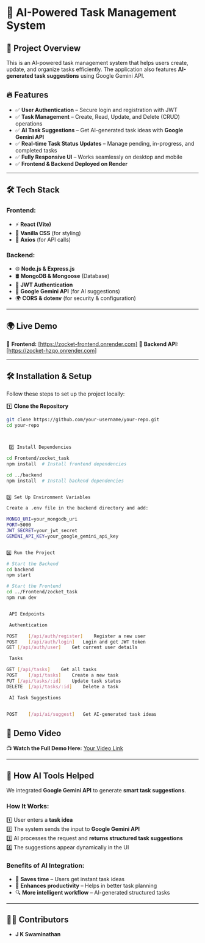 # 📝 AI-Powered Task Management System

## 🚀 Project Overview
This is an AI-powered task management system that helps users create, update, and organize tasks efficiently. The application also features **AI-generated task suggestions** using Google Gemini API.

## 🔥 Features
- ✅ **User Authentication** – Secure login and registration with JWT  
- ✅ **Task Management** – Create, Read, Update, and Delete (CRUD) operations  
- ✅ **AI Task Suggestions** – Get AI-generated task ideas with **Google Gemini API**  
- ✅ **Real-time Task Status Updates** – Manage pending, in-progress, and completed tasks  
- ✅ **Fully Responsive UI** – Works seamlessly on desktop and mobile  
- ✅ **Frontend & Backend Deployed on Render**  

---

## 🛠 **Tech Stack**
### **Frontend:**
- ⚡ **React (Vite)**
- 🎨 **Vanilla CSS** (for styling)
- 🔗 **Axios** (for API calls)

### **Backend:**
- 🌐 **Node.js & Express.js**
- 🛢 **MongoDB & Mongoose** (Database)
- 🔐 **JWT Authentication**
- 🤖 **Google Gemini API** (for AI suggestions)
- 🌍 **CORS & dotenv** (for security & configuration)

---

## 🌍 **Live Demo**
🚀 **Frontend:** [https://zocket-frontend.onrender.com]
🔗 **Backend API:** [https://zocket-hzqo.onrender.com]  

---

## 🛠 **Installation & Setup**
Follow these steps to set up the project locally:

1️⃣ **Clone the Repository**  
```sh
git clone https://github.com/your-username/your-repo.git
cd your-repo



 2️⃣ Install Dependencies

cd Frontend/zocket_task
npm install  # Install frontend dependencies

cd ../backend
npm install  # Install backend dependencies


3️⃣ Set Up Environment Variables

Create a .env file in the backend directory and add:

MONGO_URI=your_mongodb_uri
PORT=5000
JWT_SECRET=your_jwt_secret
GEMINI_API_KEY=your_google_gemini_api_key


4️⃣ Run the Project

# Start the Backend
cd backend
npm start

# Start the Frontend
cd ../Frontend/zocket_task
npm run dev 


 API Endpoints

 Authentication

POST	[/api/auth/register]	Register a new user
POST	[/api/auth/login]	Login and get JWT token
GET	[/api/auth/user]	Get current user details

 Tasks

GET	[/api/tasks]	Get all tasks
POST	[/api/tasks]	Create a new task
PUT	[/api/tasks/:id]	Update task status
DELETE	[/api/tasks/:id]	Delete a task

 AI Task Suggestions


POST	[/api/ai/suggest]	Get AI-generated task ideas
```


## 🎥 **Demo Video**
📺 **Watch the Full Demo Here:** [Your Video Link](https://your-video-link.com)

---

## 🤖 **How AI Tools Helped**
We integrated **Google Gemini API** to generate **smart task suggestions**.

### **How It Works:**
1️⃣ User enters a **task idea**  
2️⃣ The system sends the input to **Google Gemini API**  
3️⃣ AI processes the request and **returns structured task suggestions**  
4️⃣ The suggestions appear dynamically in the UI  

### **Benefits of AI Integration:**
- 🚀 **Saves time** – Users get instant task ideas  
- 🎯 **Enhances productivity** – Helps in better task planning  
- 🔍 **More intelligent workflow** – AI-generated structured tasks  

---

## 👨‍💻 **Contributors**
- **J K Swaminathan**

